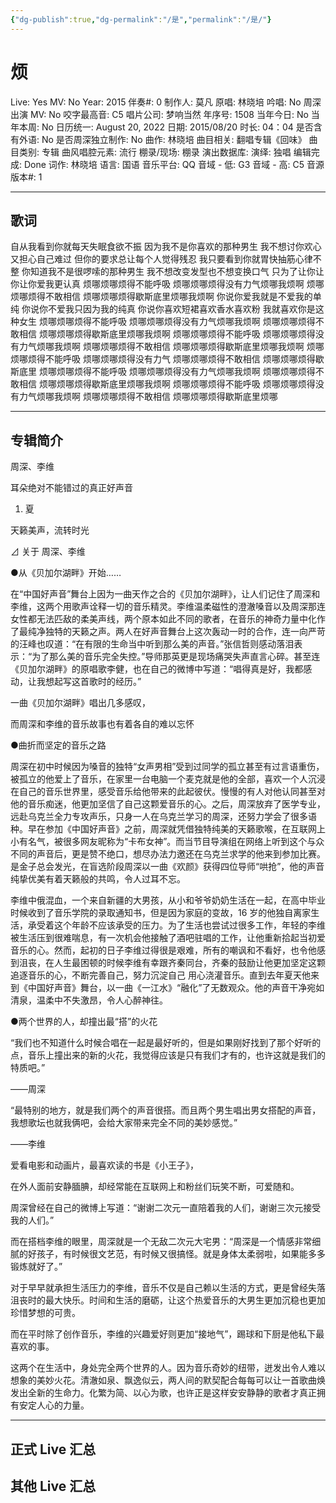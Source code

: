 ```yaml
---
{"dg-publish":true,"dg-permalink":"/是","permalink":"/是/"}
---
```



# 烦

Live: Yes
MV: No
Year: 2015
伴奏#: 0
制作人: 莫凡
原唱: 林晓培
吟唱: No
周深出演 MV: No
咬字最高音: C5
唱片公司: 梦响当然
年序号: 1508
当年今日: No
当年本周: No
日历统一: August 20, 2022
日期: 2015/08/20
时长: 04：04
是否含有外语: No
是否周深独立制作: No
曲作: 林晓培
曲目相关: 翻唱专辑《回味》
曲目类别: 专辑
曲风唱腔元素: 流行
棚录/现场: 棚录
演出数据库:
演绎: 独唱
编辑完成: Done
词作: 林晓培
语言: 国语
音乐平台: QQ
音域 - 低: G3
音域 - 高: C5
音源版本#: 1

---

## 歌词

自从我看到你就每天失眠食欲不振
因为我不是你喜欢的那种男生
我不想讨你欢心又担心自己难过
但你的要求总让每个人觉得残忍
我只要看到你就胃快抽筋心律不整
你知道我不是很啰嗦的那种男生
我不想改变发型也不想变换口气
只为了让你让你让你爱我更认真
烦哪烦哪烦得不能呼吸
烦哪烦哪烦得没有力气烦哪我烦啊
烦哪烦哪烦得不敢相信
烦哪烦哪烦得歇斯底里烦哪我烦啊
你说你爱我就是不爱我的单纯
你说你不爱我只因为我的纯真
你说你喜欢短裙喜欢香水喜欢粉
我就喜欢你是这种女生
烦哪烦哪烦得不能呼吸
烦哪烦哪烦得没有力气烦哪我烦啊
烦哪烦哪烦得不敢相信
烦哪烦哪烦得歇斯底里烦哪我烦啊
烦哪烦哪烦得不能呼吸
烦哪烦哪烦得没有力气烦哪我烦啊
烦哪烦哪烦得不敢相信
烦哪烦哪烦得歇斯底里烦哪我烦啊
烦哪烦哪烦得不能呼吸
烦哪烦哪烦得没有力气
烦哪烦哪烦得不敢相信
烦哪烦哪烦得歇斯底里
烦哪烦哪烦得不能呼吸
烦哪烦哪烦得没有力气烦哪我烦啊
烦哪烦哪烦得不敢相信
烦哪烦哪烦得歇斯底里烦哪我烦啊
烦哪烦哪烦得不能呼吸
烦哪烦哪烦得没有力气烦哪我烦啊
烦哪烦哪烦得不敢相信
烦哪烦哪烦得歇斯底里烦哪

---

## 专辑简介

周深、李维

耳朵绝对不能错过的真正好声音

1. 夏

天籁美声，流转时光

⊿ 关于 周深、李维

●从《贝加尔湖畔》开始……

在“中国好声音”舞台上因为一曲天作之合的《贝加尔湖畔》，让人们记住了周深和李维，这两个用歌声诠释一切的音乐精灵。李维温柔磁性的澄澈嗓音以及周深那连女性都无法匹敌的柔美声线，两个原本如此不同的歌者，在音乐的神奇力量中化作了最纯净独特的天籁之声。两人在好声音舞台上这次轰动一时的合作，连一向严苛的汪峰也叹道：“在有限的生命当中听到那么美的声音。”张信哲则感动落泪表示：“为了那么美的音乐完全失控。”导师那英更是现场痛哭失声直言心碎。甚至连《贝加尔湖畔》的原唱歌李健，也在自己的微博中写道：“唱得真是好，我都感动，让我想起写这首歌时的经历。”

一曲《贝加尔湖畔》唱出几多感叹，

而周深和李维的音乐故事也有着各自的难以忘怀

●曲折而坚定的音乐之路

周深在初中时候因为嗓音的独特“女声男相”受到过同学的孤立甚至有过言语重伤，被孤立的他爱上了音乐，在家里一台电脑一个麦克就是他的全部，喜欢一个人沉浸在自己的音乐世界里，感受音乐给他带来的此起彼伏。慢慢的有人对他认同甚至对他的音乐痴迷，他更加坚信了自己这颗爱音乐的心。之后，周深放弃了医学专业，远赴乌克兰全力专攻声乐，只身一人在乌克兰学习的周深，还努力学会了很多语种。早在参加《中国好声音》之前，周深就凭借独特纯美的天籁歌喉，在互联网上小有名气，被很多网友昵称为“卡布女神”。而当节目导演组在网络上听到这个与众不同的声音后，更是赞不绝口，想尽办法力邀还在乌克兰求学的他来到参加比赛。是金子总会发光，在盲选阶段周深以一曲《欢颜》获得四位导师“哄抢”，他的声音纯挚优美有着天籁般的共鸣，令人过耳不忘。

李维中俄混血，一个来自新疆的大男孩，从小和爷爷奶奶生活在一起，在高中毕业时候收到了音乐学院的录取通知书，但是因为家庭的变故，16 岁的他独自离家生活，承受着这个年龄不应该承受的压力。为了生活也尝试过很多工作，年轻的李维被生活压到很难喘息，有一次机会他接触了酒吧驻唱的工作，让他重新拾起当初爱音乐的心。然而，起初的日子李维过得很是艰难，所有的嘲讽和不看好，也令他感到沮丧，在人生最困顿的时候李维有幸跟齐秦同台，齐秦的鼓励让他更加坚定这颗追逐音乐的心，不断完善自己，努力沉淀自己 用心浇灌音乐。直到去年夏天他来到《中国好声音》舞台，以一曲《一江水》“融化”了无数观众。他的声音干净宛如清泉，温柔中不失激昂，令人心醉神往。

●两个世界的人，却撞出最“搭”的火花

“我们也不知道什么时候合唱在一起是最好听的，但是如果刚好找到了那个好听的点，音乐上撞出来的新的火花，我觉得应该是只有我们才有的，也许这就是我们的特质吧。”

——周深

“最特别的地方，就是我们两个的声音很搭。而且两个男生唱出男女搭配的声音，我想歌坛也就我俩吧，会给大家带来完全不同的美妙感觉。”

——李维

爱看电影和动画片，最喜欢读的书是《小王子》，

在外人面前安静腼腆，却经常能在互联网上和粉丝们玩笑不断，可爱随和。

周深曾经在自己的微博上写道：“谢谢二次元一直陪着我的人们，谢谢三次元接受我的人们。”

而在搭档李维的眼里，周深就是一个无敌二次元大宅男：“周深是一个情感非常细腻的好孩子，有时候很文艺范，有时候又很搞怪。就是身体太柔弱啦，如果能多多锻炼就好了。”

对于早早就承担生活压力的李维，音乐不仅是自己赖以生活的方式，更是曾经失落沮丧时的最大快乐。时间和生活的磨砺，让这个热爱音乐的大男生更加沉稳也更加珍惜梦想的可贵。

而在平时除了创作音乐，李维的兴趣爱好则更加“接地气”，踢球和下厨是他私下最喜欢的事。

这两个在生活中，身处完全两个世界的人。因为音乐奇妙的纽带，迸发出令人难以想象的美妙火花。清澈如泉、飘逸似云，两人间的默契配合每每可以让一首歌曲焕发出全新的生命力。化繁为简、以心为歌，也许正是这样安安静静的歌者才真正拥有安定人心的力量。

---

## 正式 Live 汇总

## 其他 Live 汇总
